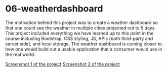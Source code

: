 # 06-weatherdashboard

The motivation behind this project was to create a weather dashboard so that one could see the weather in multiple cities projected out to 5 days. This project included everything we have learned up to this point in the course including Bootstrap, CSS styling, JS, APIs (both third-party and server side), and local storage. The weather dashboard is coming closer to how one would build out a usable application that a consumer would use in the real world. 

[Screenshot 1 of the project](assets/screenshots/screenshots/empty-screenshot.png)
[Screenshot 2 of the project](assets/screenshots/screenshots/filled-screenshot.png)